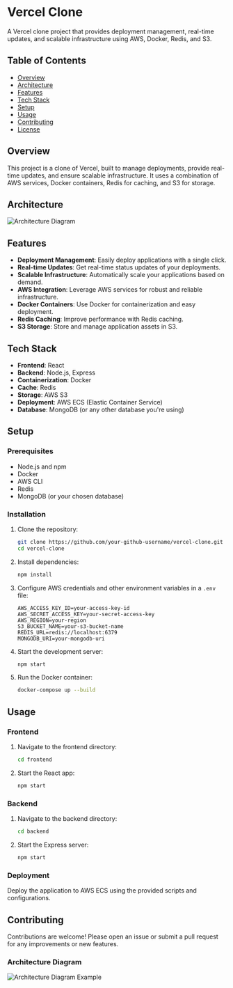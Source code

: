 # Vercel Clone

A Vercel clone project that provides deployment management, real-time updates, and scalable infrastructure using AWS, Docker, Redis, and S3.

## Table of Contents

- [Overview](#overview)
- [Architecture](#architecture)
- [Features](#features)
- [Tech Stack](#tech-stack)
- [Setup](#setup)
- [Usage](#usage)
- [Contributing](#contributing)
- [License](#license)

## Overview

This project is a clone of Vercel, built to manage deployments, provide real-time updates, and ensure scalable infrastructure. It uses a combination of AWS services, Docker containers, Redis for caching, and S3 for storage.

## Architecture

![Architecture Diagram](./architecture.png)

## Features

- **Deployment Management**: Easily deploy applications with a single click.
- **Real-time Updates**: Get real-time status updates of your deployments.
- **Scalable Infrastructure**: Automatically scale your applications based on demand.
- **AWS Integration**: Leverage AWS services for robust and reliable infrastructure.
- **Docker Containers**: Use Docker for containerization and easy deployment.
- **Redis Caching**: Improve performance with Redis caching.
- **S3 Storage**: Store and manage application assets in S3.

## Tech Stack

- **Frontend**: React
- **Backend**: Node.js, Express
- **Containerization**: Docker
- **Cache**: Redis
- **Storage**: AWS S3
- **Deployment**: AWS ECS (Elastic Container Service)
- **Database**: MongoDB (or any other database you're using)

## Setup

### Prerequisites

- Node.js and npm
- Docker
- AWS CLI
- Redis
- MongoDB (or your chosen database)

### Installation

1. Clone the repository:
   ```sh
   git clone https://github.com/your-github-username/vercel-clone.git
   cd vercel-clone
   ```

2. Install dependencies:
   ```sh
   npm install
   ```

3. Configure AWS credentials and other environment variables in a `.env` file:
   ```env
   AWS_ACCESS_KEY_ID=your-access-key-id
   AWS_SECRET_ACCESS_KEY=your-secret-access-key
   AWS_REGION=your-region
   S3_BUCKET_NAME=your-s3-bucket-name
   REDIS_URL=redis://localhost:6379
   MONGODB_URI=your-mongodb-uri
   ```

4. Start the development server:
   ```sh
   npm start
   ```

5. Run the Docker container:
   ```sh
   docker-compose up --build
   ```

## Usage

### Frontend

1. Navigate to the frontend directory:
   ```sh
   cd frontend
   ```

2. Start the React app:
   ```sh
   npm start
   ```

### Backend

1. Navigate to the backend directory:
   ```sh
   cd backend
   ```

2. Start the Express server:
   ```sh
   npm start
   ```

### Deployment

Deploy the application to AWS ECS using the provided scripts and configurations.

## Contributing

Contributions are welcome! Please open an issue or submit a pull request for any improvements or new features.

### Architecture Diagram
![Architecture Diagram Example](https://camo.githubusercontent.com/cc06d9bab953db6a4ea85319c52585f45d415820f502e1b619905a08b68b4a0b/68747470733a2f2f692e696d6775722e636f6d2f7237515558715a2e706e67)